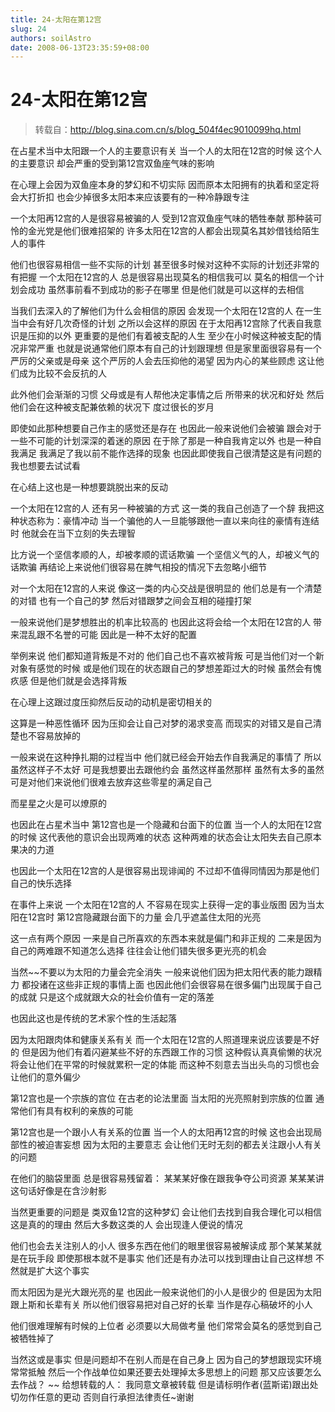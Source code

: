 ```yaml
---
title: 24-太阳在第12宫
slug: 24
authors: soilAstro
date: 2008-06-13T23:35:59+08:00
---
```

# 24-太阳在第12宫

> 转载自：http://blog.sina.com.cn/s/blog_504f4ec9010099hq.html

在占星术当中太阳跟一个人的主要意识有关
当一个人的太阳在12宫的时候
这个人的主要意识
却会严重的受到第12宫双鱼座气味的影响


在心理上会因为双鱼座本身的梦幻和不切实际
因而原本太阳拥有的执着和坚定将会大打折扣
也会少掉很多太阳本来应该要有的一种冷静跟专注


一个太阳再12宫的人是很容易被骗的人
受到12宫双鱼座气味的牺牲奉献
那种装可怜的金光党是他们很难招架的
许多太阳在12宫的人都会出现莫名其妙借钱给陌生人的事件


他们也很容易相信一些不实际的计划
甚至很多时候对这种不实际的计划还非常的有把握
一个太阳在12宫的人
总是很容易出现莫名的相信我可以
莫名的相信一个计划会成功
虽然事前看不到成功的影子在哪里
但是他们就是可以这样的去相信


当我们去深入的了解他们为什么会相信的原因
会发现一个太阳在12宫的人
在一生当中会有好几次奇怪的计划
之所以会这样的原因
在于太阳再12宫除了代表自我意识是压抑的以外
更重要的是他们有着被支配的人生
至少在小时候这种被支配的情况非常严重
也就是说通常他们原本有自己的计划跟理想
但是家里面很容易有一个严厉的父亲或是母亲
这个严厉的人会去压抑他的渴望
因为内心的某些顾虑
这让他们成为比较不会反抗的人


此外他们会渐渐的习惯
父母或是有人帮他决定事情之后
所带来的状况和好处
然后他们会在这种被支配兼依赖的状况下
度过很长的岁月


即使如此那种想要自己作主的感觉还是存在
也因此一般来说他们会被骗
跟会对于一些不可能的计划深深的着迷的原因
在于除了那是一种自我肯定以外
也是一种自我满足
我满足了我以前不能作选择的现象
也因此即使我自己很清楚这是有问题的
我也想要去试试看


在心结上这也是一种想要跳脱出来的反动


一个太阳在12宫的人
还有另一种被骗的方式
这一类的我自己创造了一个辞
我把这种状态称为：豪情冲动
当一个骗他的人一旦能够跟他一直以来向往的豪情有连结时
他就会在当下立刻的失去理智


比方说一个坚信孝顺的人，却被孝顺的谎话欺骗
一个坚信义气的人，却被义气的话欺骗
再结论上来说他们很容易在脾气相投的情况下去忽略小细节


对一个太阳在12宫的人来说
像这一类的内心交战是很明显的
他们总是有一个清楚的对错
也有一个自己的梦
然后对错跟梦之间会互相的碰撞打架


一般来说他们是梦想胜出的机率比较高的
也因此这将会给一个太阳在12宫的人
带来混乱跟不名誉的可能
因此是一种不太好的配置


举例来说
他们都知道背叛是不对的
他们自己也不喜欢被背叛
可是当他们对一个新对象有感觉的时候
或是他们现在的状态跟自己的梦想差距过大的时候
虽然会有愧疚感
但是他们就是会选择背叛


在心理上这跟过度压抑然后反动的动机是密切相关的


这算是一种恶性循环
因为压抑会让自己对梦的渴求变高
而现实的对错又是自己清楚也不容易放掉的


一般来说在这种挣扎期的过程当中
他们就已经会开始去作自我满足的事情了
所以虽然这样子不太好
可是我想要出去跟他约会
虽然这样虽然那样
虽然有太多的虽然
可是对他们来说他们很难去放弃这些零星的满足自己


而星星之火是可以燎原的


也因此在占星术当中
第12宫也是一个隐藏和台面下的位置
当一个人的太阳在12宫的时候
这代表他的意识会出现两难的状态
这种两难的状态会让太阳失去自己原本果决的力道


也因此一个太阳在12宫的人是很容易出现诽闻的
不过却不值得同情因为那是他们自己的快乐选择


在事件上来说
一个太阳在12宫的人
不容易在现实上获得一定的事业版图
因为当太阳在12宫时
第12宫隐藏跟台面下的力量
会几乎遮盖住太阳的光亮


这一点有两个原因
一来是自己所喜欢的东西本来就是偏门和非正规的
二来是因为自己的两难跟不知道怎么选择
往往会让他们错失很多更光亮的机会


当然~~不要以为太阳的力量会完全消失
一般来说他们因为把太阳代表的能力跟精力
都投诸在这些非正规的事情上面
也因此他们会很容易在很多偏门出现属于自己的成就
只是这个成就跟大众的社会价值有一定的落差


也因此这也是传统的艺术家个性的生活起落


因为太阳跟肉体和健康关系有关
而一个太阳在12宫的人照道理来说应该要是不好的
但是因为他们有着闪避某些不好的东西跟工作的习惯
这种假认真真偷懒的状况
将会让他们在平常的时候就累积一定的体能
而这种不刻意去当出头鸟的习惯也会让他们的意外偏少


第12宫也是一个宗族的宫位
在古老的论法里面
当太阳的光亮照射到宗族的位置
通常他们有具有权利的亲族的可能


第12宫也是一个跟小人有关系的位置
当一个人的太阳再12宫的时候
这也会出现局部性的被迫害妄想
因为太阳的主要意志
会让他们无时无刻的都去关注跟小人有关的问题


在他们的脑袋里面
总是很容易残留着：
某某某好像在跟我争夺公司资源
某某某讲这句话好像是在含沙射影


当然更重要的问题是
类双鱼12宫的这种梦幻
会让他们去找到自我合理化可以相信这是真的的理由
然后大多数这类的人
会出现逢人便说的情况


他们也会去关注别人的小人
很多东西在他们的眼里很容易被解读成
那个某某某就是在玩手段
即使那根本就不是事实
他们还是有办法可以找到理由让自己这样想
不然就是扩大这个事实


而太阳因为是光大跟光亮的星
也因此一般来说他们的小人是很少的
但是因为太阳跟上斯和长辈有关
所以他们很容易把对自己好的长辈
当作是存心稿破坏的小人


他们很难理解有时候的上位者
必须要以大局做考量
他们常常会莫名的感觉到自己被牺牲掉了


当然这或是事实
但是问题却不在别人而是在自己身上
因为自己的梦想跟现实环境常常抵触
然后一个作战单位如果还要去处理掉太多思想上的问题
那又应该要怎么去作战？
~~
给想转载的人：
我同意文章被转载
但是请标明作者(蓝斯诺)跟出处
切勿作任意的更动
否则自行承担法律责任~谢谢


 


  